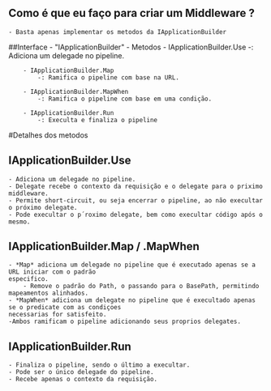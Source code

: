 ﻿
## Como é que eu faço para criar um Middleware ?
	- Basta apenas implementar os metodos da IApplicationBuilder
	
##Interface - "IApplicationBuilder"
	- Metodos
		- IApplicationBuilder.Use
			-: Adiciona um delegade no pipeline.
			
		- IApplicationBuilder.Map
			-: Ramifica o pipeline com base na URL.
			
		- IApplicationBuilder.MapWhen
			-: Ramifica o pipeline com base em uma condição.
			
		- IApplicationBuilder.Run
			-: Execulta e finaliza o pipeline
			

#Detalhes dos metodos

## IApplicationBuilder.Use	
	- Adiciona um delegade no pipeline.
	- Delegate recebe o contexto da requisição e o delegate para o priximo middleware.
	- Permite short-circuit, ou seja encerrar o pipeline, ao não execultar o próximo delegate.
	- Pode execultar o p´roximo delegate, bem como execultar código após o mesmo.
	
## IApplicationBuilder.Map / .MapWhen
	- *Map* adiciona um delegade no pipeline que é executado apenas se a URL iniciar com o padrão 
	especifico.
		- Remove o padrão do Path, o passando para o BasePath, permitindo mapeamentos alinhados.
	- *MapWhen* adiciona um delegate no pipeline que é execultado apenas se o predicate com as condiçoes
	necessarias for satisfeito.
	-Ambos ramificam o pipeline adicionando seus proprios delegates.

## IApplicationBuilder.Run
	- Finaliza o pipeline, sendo o último a execultar.
	- Pode ser o único delegade do pipeline.
	- Recebe apenas o contexto da requisição.
	